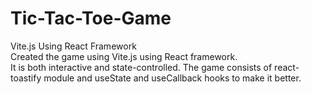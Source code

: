 # Tic-Tac-Toe-Game
Vite.js Using React Framework
<br>
Created the game using Vite.js using React framework.
<br>
It is both interactive and state-controlled. The game consists of react-toastify module and useState and
useCallback hooks to make it better.
